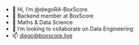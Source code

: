 - 👋 Hi, I’m @diegoRA-BoxScore
- 👀 Backend member at BoxScore
- 🌱 Maths & Data Science
- 💞️ I’m looking to collaborate on Data Engineering
- 📫 diego@boxscore.live

<!---
diegoRA-BoxScore/diegoRA-BoxScore is a ✨ special ✨ repository because its `README.md` (this file) appears on your GitHub profile.
You can click the Preview link to take a look at your changes.
--->
